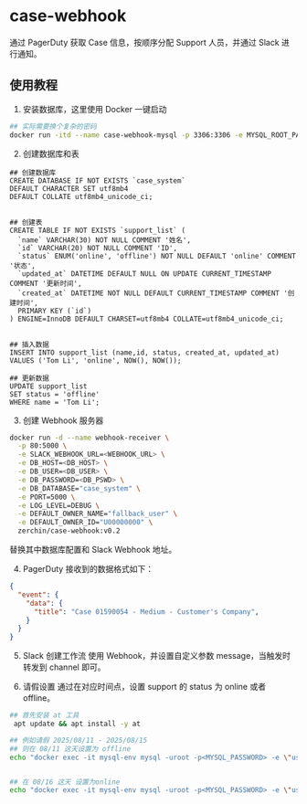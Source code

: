 # case-webhook
通过 PagerDuty 获取 Case 信息，按顺序分配 Support 人员，并通过 Slack 进行通知。

## 使用教程
1. 安装数据库，这里使用 Docker 一键启动
``` bash
## 实际需要换个复杂的密码
docker run -itd --name case-webhook-mysql -p 3306:3306 -e MYSQL_ROOT_PASSWORD=123456 mysql:5.7
```

2. 创建数据库和表
```mysql
## 创建数据库
CREATE DATABASE IF NOT EXISTS `case_system` 
DEFAULT CHARACTER SET utf8mb4 
DEFAULT COLLATE utf8mb4_unicode_ci;


## 创建表
CREATE TABLE IF NOT EXISTS `support_list` (
  `name` VARCHAR(30) NOT NULL COMMENT '姓名',
  `id` VARCHAR(20) NOT NULL COMMENT 'ID',
  `status` ENUM('online', 'offline') NOT NULL DEFAULT 'online' COMMENT '状态',
  `updated_at` DATETIME DEFAULT NULL ON UPDATE CURRENT_TIMESTAMP COMMENT '更新时间',
  `created_at` DATETIME NOT NULL DEFAULT CURRENT_TIMESTAMP COMMENT '创建时间',
  PRIMARY KEY (`id`)
) ENGINE=InnoDB DEFAULT CHARSET=utf8mb4 COLLATE=utf8mb4_unicode_ci;


## 插入数据
INSERT INTO support_list (name,id, status, created_at, updated_at)
VALUES ('Tom Li', 'online', NOW(), NOW());

## 更新数据
UPDATE support_list
SET status = 'offline'
WHERE name = 'Tom Li';
```

3. 创建 Webhook 服务器
```bash
docker run -d --name webhook-receiver \
  -p 80:5000 \
  -e SLACK_WEBHOOK_URL=<WEBHOOK_URL> \
  -e DB_HOST=<DB_HOST> \
  -e DB_USER=<DB_USER> \
  -e DB_PASSWORD=<DB_PSWD> \
  -e DB_DATABASE="case_system" \
  -e PORT=5000 \
  -e LOG_LEVEL=DEBUG \
  -e DEFAULT_OWNER_NAME="fallback_user" \
  -e DEFAULT_OWNER_ID="U00000000" \
  zerchin/case-webhook:v0.2
```
替换其中数据库配置和 Slack Webhook 地址。

4. PagerDuty 接收到的数据格式如下：
```json
{
  "event": {
    "data": {
      "title": "Case 01590054 - Medium - Customer's Company",
    }
  }
}
```

5. Slack 创建工作流
使用 Webhook，并设置自定义参数 message，当触发时转发到 channel 即可。


6. 请假设置
通过在对应时间点，设置 support 的 status 为 online 或者 offline。
```bash
## 首先安装 at 工具
 apt update && apt install -y at

## 例如请假 2025/08/11 - 2025/08/15
## 则在 08/11 这天设置为 offline
echo "docker exec -it mysql-env mysql -uroot -p<MYSQL_PASSWORD> -e \"use case_system;UPDATE support_list SET status = 'offline' WHERE name = 'Tom Li';\" "|  at 00:00 2025-08-11


## 在 08/16 这天 设置为online
echo "docker exec -it mysql-env mysql -uroot -p<MYSQL_PASSWORD> -e \"use case_system;UPDATE support_list SET status = 'online' WHERE name = 'Tom Li';\" "|  at 00:00 2025-08-16

```
